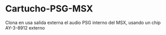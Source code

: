# Cartucho-PSG-MSX
Clona en usa salida externa el audio PSG interno del MSX, usando un chip AY-3-8912 externo
